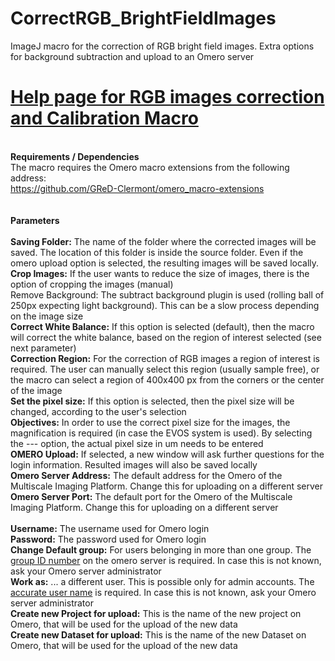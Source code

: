 # CorrectRGB_BrightFieldImages
ImageJ macro for the correction of RGB bright field images. Extra options for background subtraction and upload to an Omero server

<html>
  <h1><u>Help page for RGB images correction and Calibration Macro</u></h1>
  <font>
  <br>
    <b>Requirements / Dependencies</b><br>The macro requires the Omero macro extensions from the following address:<br>
    <a href="https://github.com/GReD-Clermont/omero_macro-extensions">https://github.com/GReD-Clermont/omero_macro-extensions</a>
<br><br><br>
<b>Parameters</b>
<br><br>
<b>Saving Folder:</b> The name of the folder where the corrected images will be saved. The location of this folder is inside the source folder. Even if the omero upload option is selected, the resulting images will be saved locally.<br>
<b>Crop Images:</b> If the user wants to reduce the size of images, there is the option of cropping the images (manual)<br
<b>Remove Background:</b> The subtract background plugin is used (rolling ball of 250px expecting light background). This can be a slow process depending on the image size<br>
<b>Correct White Balance:</b> If this option is selected (default), then the macro will correct the white balance, based on the region of interest selected (see next parameter)<br>
<b>Correction Region:</b> For the correction of RGB images a region of interest is required. The user can manually select this region (usually sample free), or the macro can select a region of 400x400 px from the corners or the center of the image<br>
<b>Set the pixel size:</b> If this option is selected, then the pixel size will be changed, according to the user's selection<br>
<b>Objectives:</b> In order to use the correct pixel size for the images, the magnification is required (in case the EVOS system is used). By selecting the --- option, the actual pixel size in um needs to be entered<br>
<b>OMERO Upload:</b> If selected, a new window will ask further questions for the login information. Resulted images will also be saved locally<br>
<b>Omero Server Address:</b> The default address for the Omero of the Multiscale Imaging Platform. Change this for uploading on a different server<br>
<b>Omero Server Port:</b> The default port for the Omero of the Multiscale Imaging Platform. Change this for uploading on a different server<br>

<br>
<b>Username:</b> The username used for Omero login<br>
<b>Password:</b> The password used for Omero login<br>
<b>Change Default group:</b> For users belonging in more than one group. The <u>group ID number</u> on the omero server is required. In case this is not known, ask your Omero server administrator<br>
<b>Work as:</b> ... a different user. This is possible only for admin accounts. The <u>accurate user name</u> is required. In case this is not known, ask your Omero server administrator<br>
<b>Create new Project for upload:</b> This is the name of the new project on Omero, that will be used for the upload of the new data<br>
<b>Create new Dataset for upload:</b> This is the name of the new Dataset on Omero, that will be used for the upload of the new data<br>
</font>
